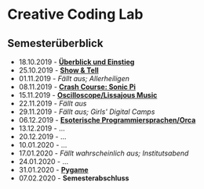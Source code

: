 # Creative Coding Lab

## Semesterüberblick 

* 18.10.2019 - **[Überblick und Einstieg](01)**
* 25.10.2019 - **[Show & Tell](02)**
* 01.11.2019 - *Fällt aus; Allerheiligen*
* 08.11.2019 - **[Crash Course: Sonic Pi](03)**
* 15.11.2019 - **[Oscilloscope/Lissajous Music](04)**
* 22.11.2019 - *Fällt aus*
* 29.11.2019 - *Fällt aus; Girls' Digital Camps*
* 06.12.2019 - **[Esoterische Programmiersprachen/Orca](05)**
* 13.12.2019 - ...
* 20.12.2019 - ...
* 10.01.2020 - ...
* 17.01.2020 - *Fällt wahrscheinlich aus; Institutsabend*
* 24.01.2020 - ...
* 31.01.2020 - **[Pygame](https://www.pygame.org/)**
* 07.02.2020 - **Semesterabschluss**